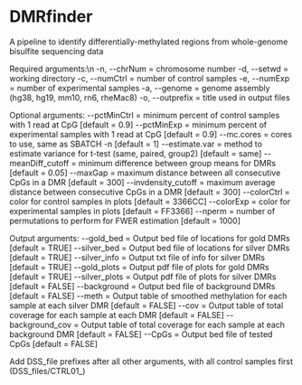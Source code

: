 # DMRfinder
A pipeline to identify differentially-methylated regions from whole-genome bisulfite sequencing data

Required arguments:\n
        -n, --chrNum = chromosome number
        -d, --setwd = working directory
        -c, --numCtrl = number of control samples
        -e, --numExp = number of experimental samples
        -a, --genome = genome assembly (hg38, hg19, mm10, rn6, rheMac8)
        -o, --outprefix = title used in output files

Optional arguments:
        --pctMinCtrl = minimum percent of control samples with 1 read at CpG [default = 0.9]
        --pctMinExp = minimum percent of experimental samples with 1 read at CpG [default = 0.9]
        --mc.cores = cores to use, same as SBATCH -n [default = 1]
        --estimate.var = method to estimate variance for t-test (same, paired, group2) [default = same]
        --meanDiff_cutoff = minimum difference between group means for DMRs [default = 0.05]
        --maxGap = maximum distance between all consecutive CpGs in a DMR [default = 300]
        --invdensity_cutoff = maximum average distance between consecutive CpGs in a DMR [default = 300]
        --colorCtrl = color for control samples in plots [default = 3366CC]
        --colorExp = color for experimental samples in plots [default = FF3366]
        --nperm = number of permutations to perform for FWER estimation [default = 1000]

Output arguments:
        --gold_bed = Output bed file of locations for gold DMRs [default = TRUE]
        --silver_bed = Output bed file of locations for silver DMRs [default = TRUE]
        --silver_info = Output txt file of info for silver DMRs [default = TRUE]
        --gold_plots = Output pdf file of plots for gold DMRs [default = TRUE]
        --silver_plots = Output pdf file of plots for silver DMRs [default = FALSE]
        --background = Output bed file of background DMRs [default = FALSE]
        --meth = Output table of smoothed methylation for each sample at each silver DMR [default = FALSE]
        --cov = Output table of total coverage for each sample at each DMR [default = FALSE]
        --background_cov = Output table of total coverage for each sample at each background DMR [default = FALSE]
        --CpGs = Output bed file of tested CpGs [default = FALSE]

Add DSS_file prefixes after all other arguments, with all control samples first (DSS_files/CTRL01_)
